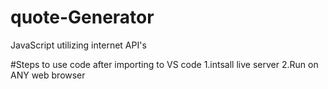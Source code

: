# quote-Generator
JavaScript utilizing internet API's

#Steps to use code after importing to VS code
1.intsall live server
2.Run on ANY web browser

